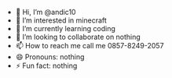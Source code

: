 - 👋 Hi, I’m @andic10
- 👀 I’m interested in minecraft
- 🌱 I’m currently learning coding
- 💞️ I’m looking to collaborate on nothing
- 📫 How to reach me call me 0857-8249-2057
- 😄 Pronouns: nothing
- ⚡ Fun fact: nothing

<!---
andic10/andic10 is a ✨ special ✨ repository because its `README.md` (this file) appears on your GitHub profile.
You can click the Preview link to take a look at your changes.
--->
